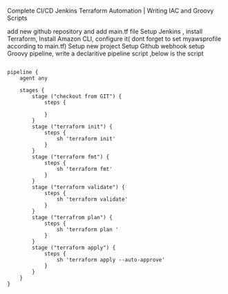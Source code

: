 
Complete CI/CD Jenkins Terraform Automation | Writing IAC and Groovy Scripts

add new github repository
and add main.tf file
Setup Jenkins , install Terraform, Install Amazon CLI, configure it( dont forget to set myawsprofile according to main.tf)
Setup new project
Setup Github webhook
setup Groovy pipeline, write a declaritive pipeline script ,below is the script

~~~

pipeline {
    agent any
    
    stages {
        stage ("checkout from GIT") {
            steps {
               
            }
        }
        stage ("terraform init") {
            steps {
                sh 'terraform init'
            }
        }
        stage ("terraform fmt") {
            steps {
                sh 'terraform fmt'
            }
        }
        stage ("terraform validate") {
            steps {
                sh 'terraform validate'
            }
        }
        stage ("terrafrom plan") {
            steps {
                sh 'terraform plan '
            }
        }
        stage ("terraform apply") {
            steps {
                sh 'terraform apply --auto-approve'
            }
        }
    }
}


~~~


